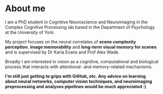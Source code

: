 # About me
I am a PhD student in Cognitive Neuroscience and Neuroimaging in the Complex Cognitive Processing lab based in the Department of Psychology at the University of York.

My project focuses on the neural correlates of **scene complexity perception**, **image memorability** and **long-term visual memory for scenes** and is supervised by Dr Karla Evans and Prof Alex Wade.

Broadly I am interested in vision as a cognitive, computational and biological process that interacts with attentional- and memory-related mechanisms.

**I'm still just getting to grips with GitHub, etc. Any advice on learning about neural networks, computer vision techniques, and neuroimaging preprocessing and analyses pipelines would be much appreciated :)**
